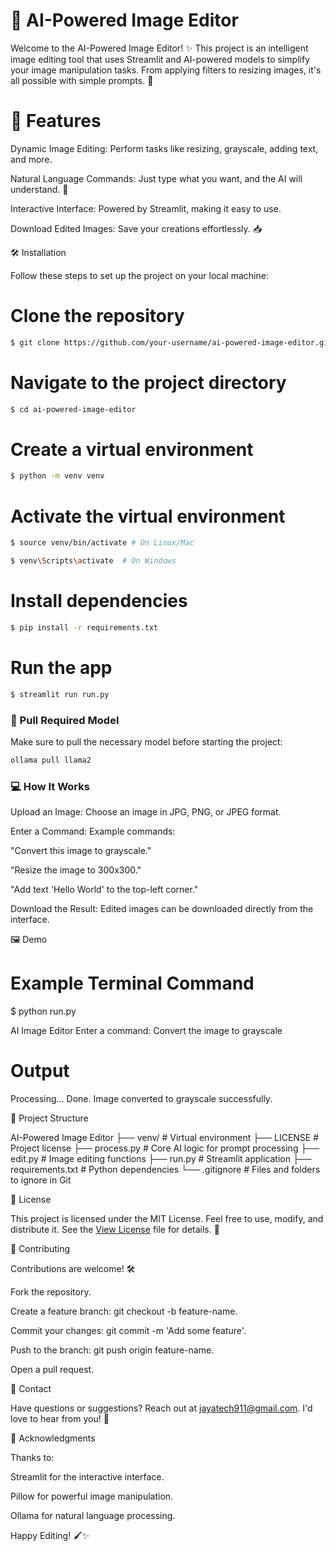# 🎨 AI-Powered Image Editor

Welcome to the AI-Powered Image Editor! ✨ This project is an intelligent image editing tool that uses Streamlit and AI-powered models to simplify your image manipulation tasks. From applying filters to resizing images, it's all possible with simple prompts. 🚀

# 🌟 Features

Dynamic Image Editing: Perform tasks like resizing, grayscale, adding text, and more.

Natural Language Commands: Just type what you want, and the AI will understand. 💬

Interactive Interface: Powered by Streamlit, making it easy to use.

Download Edited Images: Save your creations effortlessly. 📥

🛠️ Installation

Follow these steps to set up the project on your local machine:

# Clone the repository
```bash
$ git clone https://github.com/your-username/ai-powered-image-editor.git
```

# Navigate to the project directory
```bash
$ cd ai-powered-image-editor
```

# Create a virtual environment
```bash
$ python -m venv venv
```

# Activate the virtual environment
```bash
$ source venv/bin/activate # On Linux/Mac
```
```bash
$ venv\Scripts\activate  # On Windows
```

# Install dependencies
```bash
$ pip install -r requirements.txt
```

# Run the app
```bash 
$ streamlit run run.py
```

### 🔄 Pull Required Model
Make sure to pull the necessary model before starting the project:
```bash
ollama pull llama2
```

### 💻 How It Works

Upload an Image: Choose an image in JPG, PNG, or JPEG format.

Enter a Command: Example commands:

"Convert this image to grayscale."

"Resize the image to 300x300."

"Add text 'Hello World' to the top-left corner."

Download the Result: Edited images can be downloaded directly from the interface.

🖼️ Demo

# Example Terminal Command
$ python run.py

AI Image Editor
Enter a command: Convert the image to grayscale

# Output
Processing... Done.
Image converted to grayscale successfully.

📂 Project Structure

AI-Powered Image Editor
├── venv/                 # Virtual environment
├── LICENSE               # Project license
├── process.py            # Core AI logic for prompt processing
├── edit.py               # Image editing functions
├── run.py                # Streamlit application
├── requirements.txt      # Python dependencies
└── .gitignore            # Files and folders to ignore in Git

📜 License

This project is licensed under the MIT License. Feel free to use, modify, and distribute it. See the [View License](./LICENSE) file for details. 📝

🌈 Contributing

Contributions are welcome! 🛠️

Fork the repository.

Create a feature branch: git checkout -b feature-name.

Commit your changes: git commit -m 'Add some feature'.

Push to the branch: git push origin feature-name.

Open a pull request.

📧 Contact

Have questions or suggestions? Reach out at jayatech911@gmail.com. I'd love to hear from you! 💌

🎉 Acknowledgments

Thanks to:

Streamlit for the interactive interface.

Pillow for powerful image manipulation.

Ollama for natural language processing.

Happy Editing! 🖌️✨


